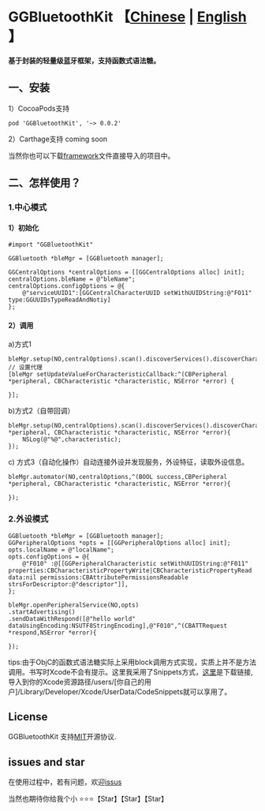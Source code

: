 # GGBluetoothKit  【[Chinese](https://github.com/itmarsung/GGBluetoothKit) | [English](https://github.com/itmarsung/GGBluetoothKit/blob/master/README_en.md) 】

#### 基于<CoreBluetooth>封装的轻量级蓝牙框架，支持函数式语法糖。 

## 一、安装
 
 1）CocoaPods支持
 	
 	pod 'GGBluetoothKit', '~> 0.0.2'
 
 2）Carthage支持
 coming soon
 
 
 当然你也可以下载[framework](https://github.com/itmarsung/GGBluetoothKit/tree/master/GGBluetoothKit)文件直接导入的项目中。


## 二、怎样使用？

### 1.中心模式

#### 1）初始化
  
    #import "GGBluetoothKit"
    
    GGBluetooth *bleMgr = [GGBluetooth manager];
    
    GGCentralOptions *centralOptions = [[GGCentralOptions alloc] init];
    centralOptions.bleName = @"bleName";
    centralOptions.configOptions = @{
        @"serviceUUID1":[GGCentralCharacterUUID setWithUUIDString:@"FO11" type:GGUUIDsTypeReadAndNotiy]
    };
#### 2）调用

  a)方式1
  
    bleMgr.setup(NO,centralOptions).scan().discoverServices().discoverCharacteristics().readValue().notifyValue().discoverDesciptors().readValueForDescriptors().commit();
    // 设置代理
    [bleMgr setUpdateValueForCharacteristicCallback:^(CBPeripheral *peripheral, CBCharacteristic *characteristic, NSError *error) {
        
    }];
    
  b)方式2（自带回调）
   
    bleMgr.setup(NO,centralOptions).scan().discoverServices().discoverCharacteristics().readValue().notifyValue().discoverDesciptors().readValueForDescriptors().commitWithDidUpdateValueForCharacteristicCallback(^(CBPeripheral *peripheral, CBCharacteristic *characteristic, NSError *error){
        NSLog(@"%@",characteristic);
    });
    
 c) 方式3（自动化操作）自动连接外设并发现服务，外设特征，读取外设信息。
    
    bleMgr.automator(NO,centralOptions,^(BOOL success,CBPeripheral *peripheral, CBCharacteristic *characteristic, NSError *error){

    });
    
    
### 2.外设模式

    GGBluetooth *bleMgr = [GGBluetooth manager];
    GGPeripheralOptions *opts = [[GGPeripheralOptions alloc] init];
    opts.localName = @"localName";
    opts.configOptions = @{
        @"F010" :@[[GGPeripheralCharacteristic setWithUUIDString:@"F011" properties:CBCharacteristicPropertyWrite|CBCharacteristicPropertyRead data:nil permissions:CBAttributePermissionsReadable strsForDescriptor:@"descriptor"]],
    };
    
    bleMgr.openPeripheralService(NO,opts)
    .startAdvertising()
    .sendDataWithRespond([@"hello world" dataUsingEncoding:NSUTF8StringEncoding],@"F010",^(CBATTRequest *respond,NSError *error){
        
    });



tips:由于ObjC的函数式语法糖实际上采用block调用方式实现，实质上并不是方法调用。书写时Xcode不会有提示。这里我采用了Snippets方式，[这里](https://github.com/itmarsung/GGBluetoothKit/blob/master/Snippets.zip)是下载链接,导入到你的Xcode资源路径/users/[你自己的用户]/Library/Developer/Xcode/UserData/CodeSnippets就可以享用了。


## License

GGBluetoothKit 支持[MIT](https://github.com/itmarsung/GGBluetoothKit/blob/master/LICENSE)开源协议.

## issues and star

在使用过程中，若有问题，欢迎[issus](https://github.com/itmarsung/GGBluetoothKit/issues)

当然也期待你给我个小 ⭐⭐⭐【Star】【Star】【Star】




